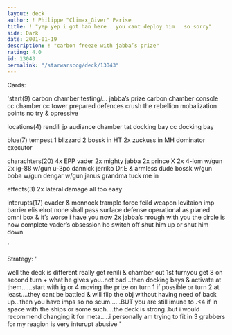 ```yaml
---
layout: deck
author: ! Philippe "Climax_Giver" Parise
title: ! "yep yep i got han here   you cant deploy him   so sorry"
side: Dark
date: 2001-01-19
description: ! "carbon freeze with jabba’s prize"
rating: 4.0
id: 13043
permalink: "/starwarsccg/deck/13043"
---
```

Cards: 

'start(9)
carbon chamber testing/...
jabba’s prize
carbon chamber console
cc  chamber
cc  tower
prepared defences
crush the rebellion
mobalization points
no try & opressive

locations(4)
rendili
jp  audiance chamber
tat  docking bay
cc  docking bay

blue(7)
tempest 1
blizzard 2
bossk in HT
2x zuckuss in MH
dominator
executor

charachters(20)
4x EPP vader
2x mighty jabba
2x prince X
2x 4-lom w/gun
2x ig-88 w/gun
u-3po
dannick jerriko
Dr.E & armless dude
bossk w/gun
boba w/gun
dengar w/gun
janus
grandma tuck me in

effects(3)
2x lateral damage
all too easy

interupts(17)
evader & monnock
trample
force feild
weapon levitaion
imp barrier
elis elrot
none shall pass
surface defense
operational as planed
omni box & it’s worse
i have you now
2x jabba’s hrough with you
the circle is now complete
vader’s obsession
ho switch off
shut him up or shut him down



'

Strategy: '

well the deck is different really
get renili & chamber out 1st turnyou get 8 on second turn + what he gives you..not bad...then docking bays & activate at them......start with ig or 4 moving the prize on turn 1 if possible or turn 2 at least....they cant be battled & will flip the obj without having need of back up...then you have imps so no scum......BUT you are still imune to .<4 if in space with the ships or some such....the deck is strong..but i would recommend changing it for meta.....i personally am trying to fit in 3 grabbers for my reagion is very inturupt abusive
'
